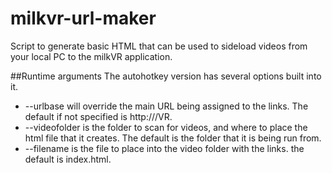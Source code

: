 # milkvr-url-maker
Script to generate basic HTML that can be used to sideload videos from your local PC to the milkVR application.

##Runtime arguments
The autohotkey version has several options built into it.
 -  --urlbase will override the main URL being assigned to the links.  The default if not specified is http://<HOSTNAME>/VR.
 -  --videofolder is the folder to scan for videos, and where to place the html file that it creates.  The default is the folder that it is being run from.
 -  --filename is the file to place into the video folder with the links.  the default is index.html.
